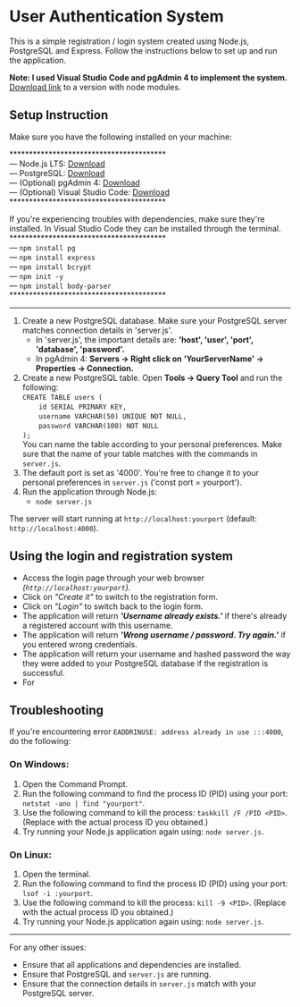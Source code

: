 # User Authentication System
This is a simple registration / login system created using Node.js, PostgreSQL and Express. Follow the instructions below to set up and run the application.

**Note: I used Visual Studio Code and pgAdmin 4 to implement the system.**
[Download link](https://drive.google.com/file/d/1ZNYbUdeuSXCHerH4_6fjrTI5hiphnGt8/view?usp=sharing) to a version with node modules.

## Setup Instruction
Make sure you have the following installed on your machine:

\*\*\*\*\*\*\*\*\*\*\*\*\*\*\*\*\*\*\*\*\*\*\*\*\*\*\*\*\*\*\*\*\*\*\*\*\*\*\*\*
\
— Node.js LTS: [Download](https://nodejs.org/en)
\
— PostgreSQL: [Download](https://www.postgresql.org/download/)
\
— (Optional) pgAdmin 4: [Download](https://www.pgadmin.org/download/)
\
— (Optional) Visual Studio Code: [Download](https://code.visualstudio.com/)
\
\*\*\*\*\*\*\*\*\*\*\*\*\*\*\*\*\*\*\*\*\*\*\*\*\*\*\*\*\*\*\*\*\*\*\*\*\*\*\*\*

If you're experiencing troubles with dependencies, make sure they're installed. In Visual Studio Code they can be installed through the terminal.
\*\*\*\*\*\*\*\*\*\*\*\*\*\*\*\*\*\*\*\*\*\*\*\*\*\*\*\*\*\*\*\*\*\*\*\*\*\*\*\*
\
— `npm install pg`
\
— `npm install express`
\
— `npm install bcrypt`
\
— `npm init -y`
\
— `npm install body-parser`
\
\*\*\*\*\*\*\*\*\*\*\*\*\*\*\*\*\*\*\*\*\*\*\*\*\*\*\*\*\*\*\*\*\*\*\*\*\*\*\*\*

---

1. Create a new PostgreSQL database. Make sure your PostgreSQL server matches connection details in 'server.js'. 
    - In 'server.js', the important details are: **'host', 'user', 'port', 'database', 'password'.**
    - In pgAdmin 4: **Servers -> Right click on 'YourServerName' -> Properties -> Connection.**
2. Create a new PostgreSQL table. Open **Tools -> Query Tool** and run the following:
\
`CREATE TABLE users (`
\
`    id SERIAL PRIMARY KEY,`
\
`    username VARCHAR(50) UNIQUE NOT NULL,`
\
`    password VARCHAR(100) NOT NULL`
\
`);`
\
You can name the table according to your personal preferences. Make sure that the name of your table matches with the commands in `server.js`.
2. The default port is set as '4000'. You're free to change it to your personal preferences in `server.js` ('const port = yourport').
3. Run the application through Node.js:
    - `node server.js`

The server will start running at `http://localhost:yourport` (default: `http://localhost:4000`).

## Using the login and registration system
- Access the login page through your web browser *(`http://localhost:yourport`)*.
- Click on *"Create it"* to switch to the registration form.
- Click on *"Login"* to switch back to the login form.
- The application will return ***'Username already exists.'*** if there's already a registered account with this username.
- The application will return ***'Wrong username / password. Try again.'*** if you entered wrong credentials.
- The application will return your username and hashed password the way they were added to your PostgreSQL database if the registration is successful.
- For 

## Troubleshooting
If you're encountering error `EADDRINUSE: address already in use :::4000`, do the following:

### On Windows:
1. Open the Command Prompt.
2. Run the following command to find the process ID (PID) using your port: `netstat -ano | find "yourport"`.
3. Use the following command to kill the process: `taskkill /F /PID <PID>`. (Replace <PID> with the actual process ID you obtained.)
4. Try running your Node.js application again using: `node server.js`.

### On Linux:
1. Open the terminal.
2. Run the following command to find the process ID (PID) using your port: `lsof -i :yourport`.
3. Use the following command to kill the process: `kill -9 <PID>`. (Replace <PID> with the actual process ID you obtained.)
4. Try running your Node.js application again using: `node server.js`.

---

For any other issues:
- Ensure that all applications and dependencies are installed.
- Ensure that PostgreSQL and `server.js` are running.
- Ensure that the connection details in `server.js` match with your PostgreSQL server.
